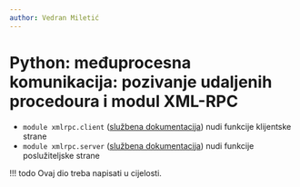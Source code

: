 ```yaml
---
author: Vedran Miletić
---
```


# Python: međuprocesna komunikacija: pozivanje udaljenih procedoura i modul XML-RPC

- `module xmlrpc.client` ([službena dokumentacija](https://docs.python.org/3/library/xmlrpc.client.html)) nudi funkcije klijentske strane
- `module xmlrpc.server` ([službena dokumentacija](https://docs.python.org/3/library/xmlrpc.server.html)) nudi funkcije poslužiteljske strane

!!! todo
    Ovaj dio treba napisati u cijelosti.

